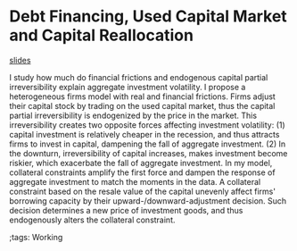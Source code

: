 # Debt Financing, Used Capital Market and Capital Reallocation

<!-- [slides: candidacy exam](pdf/UsedKCollateral/HJChen_UsedKCollateral_Apr_19_2022_CandExam.pdf) -->
[slides](pdf/UsedKCollateral/20230331MEAPresentation.pdf)

I study how much do financial frictions and endogenous capital partial irreversibility explain aggregate investment volatility.
I propose a heterogeneous firms model with real and financial frictions.
Firms adjust their capital stock by trading on the used capital market, thus the capital partial irreversibility is endogenized by the price in the market.
This irreversibility creates two opposite forces affecting investment volatility:
(1) capital investment is relatively cheaper in the recession, and thus attracts firms to invest in capital, dampening the fall of aggregate investment.
(2) In the downturn, irreversibility of capital increases, makes investment become riskier, which exacerbate the fall of aggregate investment.
In my model, collateral constraints amplify the first force and dampen the response of aggregate investment to match the moments in the data.
A collateral constraint based on the resale value of the capital unevenly affect firms' borrowing capacity by their upward-/downward-adjustment decision.
Such decision determines a new price of investment goods, and thus endogenously alters the collateral constraint.


;tags: Working

